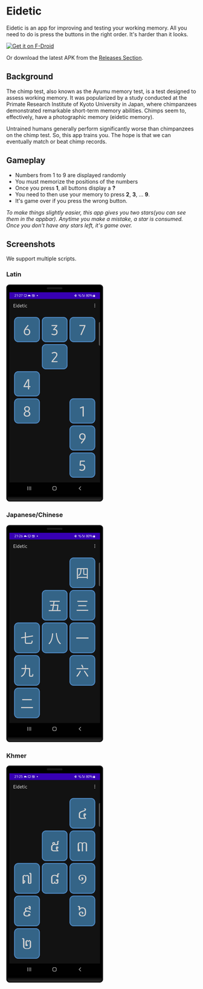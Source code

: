 # Eidetic

Eidetic is an app for improving and testing your working memory. All you need to do is press the buttons in the right order.
It's harder than it looks.

[<img src="https://fdroid.gitlab.io/artwork/badge/get-it-on.png"
     alt="Get it on F-Droid"
     height="80">](https://f-droid.org/packages/io.github.hathibelagal.eidetic/)

Or download the latest APK from the [Releases Section](https://github.com/hathibelagal-dev/Eidetic-Memory-Trainer/releases/latest).

## Background

The chimp test, also known as the Ayumu memory test, is a test designed to assess working memory.
It was popularized by a study conducted at the Primate Research Institute of Kyoto University in Japan, where chimpanzees demonstrated remarkable short-term memory abilities.
Chimps seem to, effectively, have a photographic memory (eidetic memory).

Untrained humans generally perform significantly worse than chimpanzees on the chimp test. So, this app trains you.
The hope is that we can eventually match or beat chimp records.

## Gameplay

- Numbers from 1 to 9 are displayed randomly
- You must memorize the positions of the numbers
- Once you press **1**, all buttons display a **?**
- You need to then use your memory to press **2**, **3**, ... **9**.
- It's game over if you press the wrong button.

*To make things slightly easier, this app gives you two stars(you can see them in the appbar). Anytime you make a mistake, a star is consumed. Once you don't have any stars left, it's game over.*

## Screenshots

We support multiple scripts.

### Latin
<img src="https://github.com/hathibelagal-dev/Eidetic-Memory-Trainer/blob/main/screenshots/latin.png?raw=true" style="width: 256px;"/>

### Japanese/Chinese
<img src="https://github.com/hathibelagal-dev/Eidetic-Memory-Trainer/blob/main/screenshots/japanese.png?raw=true" style="width: 256px;"/>

### Khmer
<img src="https://github.com/hathibelagal-dev/Eidetic-Memory-Trainer/blob/main/screenshots/khmer.png?raw=true" style="width: 256px;"/>
